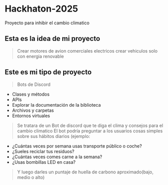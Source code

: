 # Hackhaton-2025
Proyecto para inhibir el cambio climatico

## Esta es la idea de mi proyecto 
> Crear motores de avion comerciales electricos
>  crear vehiculos solo con energia renovable 

## Este es mi tipo de proyecto
> Bots de Discord 
- Clases y métodos
- APIs
- Explorar la documentación de la biblioteca
- Archivos y carpetas
- Entornos virtuales
> Se tratara de un Bot de discord que te diga el clima y consejos para el cambio climatico 
> El bot podría preguntar a los usuarios cosas simples sobre sus hábitos diarios (ejemplo:
- ¿Cuántas veces por semana usas transporte público o coche?
- ¿Sueles reciclar tus residuos?
- ¿Cuántas veces comes carne a la semana?
- ¿Usas bombillas LED en casa?
>Y luego darles un puntaje de huella de carbono aproximado(bajo, medio o alto)


